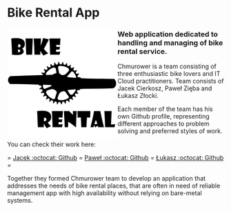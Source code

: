 # Bike Rental App

<img align="left" src="https://github.com/Chmurower/bike-rental/blob/main/img/brcranklogo_sm.png?raw=true">

### Web application dedicated to handling and managing of bike rental service. 

Chmurower is a team consisting of three enthusiastic bike lovers and IT Cloud practitioners.
Team consists of Jacek Cierkosz, Paweł Zięba and Łukasz Złocki.

Each member of the team has his own Github profile, representing different approaches
to problem solving and preferred styles of work. 

You can check their work here:

= [Jacek  :octocat: Github](https://github.com/Jacek-Kapral) = [Paweł  :octocat: Github](https://github.com/PZ-wsb) = [Łukasz :octocat: Github](https://github.com/LukasZlocki) =

Together they formed Chmurower team to develop an application that addresses the needs
of bike rental places, that are often in need of reliable management app with high
availability without relying on bare-metal systems.